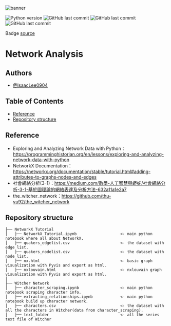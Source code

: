 ![banner](https://www.acspri.org.au/sites/127.0.0.1/files/Social_Network_Analysis_Visualization-1000x458.png)

![Python version](https://img.shields.io/badge/Python%20Version-3.9+-lightgrey)
![GitHub last commit](https://img.shields.io/badge/last%20commit-Jun-green)
![GitHub last commit](https://img.shields.io/badge/Repo%20Size-36M-blue)
![GitHub last commit](https://img.shields.io/badge/Project%20Type-Network%20Analysis-red)

Badge [source](https://shields.io/)

# Network Analysis

## Authors
- [@IsaacLee0904](https://github.com/IsaacLee0904)

## Table of Contents
  - [Reference](#Reference)
  - [Repository structure](#repository-structure)


## Reference
  - Exploring and Analyzing Network Data with Python：https://programminghistorian.org/en/lessons/exploring-and-analyzing-network-data-with-python
  - NetworkX Documentation：https://networkx.org/documentation/stable/tutorial.html#adding-attributes-to-graphs-nodes-and-edges
  - 社會網絡分析(3-1)：https://medium.com/數學-人工智慧與蟒蛇/社會網絡分析-3-1-基於圖理論的網絡表達及分析方法-632a11a1e2a7
  - the_witcher_network：https://github.com/thu-vu92/the_witcher_network

## Repository structure
```
├── NetworkX Tutorial
│   ├── NetworkX Tutorial.ipynb                   <- main python notebook where all about NetworkX.
│   ├── quakers_edgelist.csv                      <- the dataset with edge list.
│   ├── quakers_nodelist.csv                      <- the dataset with node list.
│   ├── nx.html                                   <- basic graph visualization with Pyvis and export as html.
│   ├── nxlouvain.html                            <- nxlouvain graph visualization with Pyvis and export as html.
│
├── Witcher Network
│   ├── character_scraping.ipynb                  <- main python notebook scraping character info.
│   ├── extracting_relationships.ipynb            <- main python notebook build up character network.           
│   ├── characters.csv                            <- the dataset with all the characters in Witcher(data from character_scraping).
│   ├── text_folder                               <- all the series text file of Witcher
```
